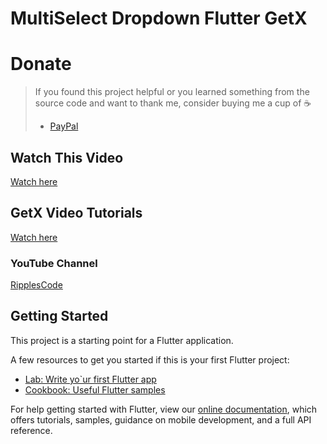 # MultiSelect Dropdown Flutter GetX

# Donate

> If you found this project helpful or you learned something from the source code and want to thank me, consider buying me a cup of :coffee:
>
> - [PayPal](https://paypal.me/ripplescode)

## Watch This Video

[Watch here](https://youtu.be/NKIISO7mDiI)

## GetX Video Tutorials

[Watch here](https://www.youtube.com/playlist?list=PLCaS22Sjc8YR32XmudgmVqs49t-eKKr9t)

### YouTube Channel

[RipplesCode](https://www.youtube.com/channel/UCF7RTcfO02xQ94cWH6C35bg)

## Getting Started

This project is a starting point for a Flutter application.

A few resources to get you started if this is your first Flutter project:

- [Lab: Write yo`ur first Flutter app](https://flutter.dev/docs/get-started/codelab)
- [Cookbook: Useful Flutter samples](https://flutter.dev/docs/cookbook)

For help getting started with Flutter, view our
[online documentation](https://flutter.dev/docs), which offers tutorials,
samples, guidance on mobile development, and a full API reference.
